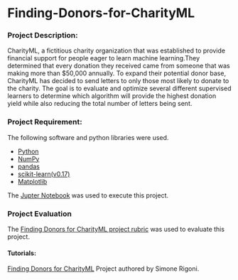 # Finding-Donors-for-CharityML

### Project Description:
CharityML, a fictitious charity organization that was established to provide financial support for people eager to learn machine learning.They determined that every donation they received came from someone that was making more than $50,000 annually. To expand their potential donor base, CharityML has decided to send letters to only those most likely to donate to the charity. The goal is to evaluate and optimize several different supervised learners to determine which algorithm will provide the highest donation yield while also reducing the total number of letters being sent.

### Project Requirement:
The following software and python libraries were used.
- [Python](https://www.python.org/downloads/release/python-364/)
- [NumPy](https://numpy.org/)
- [pandas](https://pandas.pydata.org/)
- [scikit-learn(v0.17)](https://scikit-learn.org/0.17/install.html)
- [Matplotlib](https://matplotlib.org/) </ol>

The [Jupter Notebook](https://jupyter.readthedocs.io/en/latest/install.html) was used to execute this project. 

### Project Evaluation
The [Finding Donors for CharityML project rubric]() was used to evaluate this project.

#### Tutorials:
[Finding Donors for CharityML](https://towardsdatascience.com/finding-donors-for-charityml-project-e0f4a59dcea0) Project authored by Simone Rigoni.
